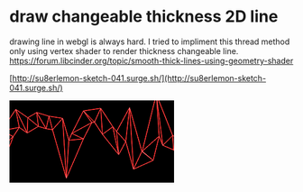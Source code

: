 # draw changeable thickness 2D line

drawing line in webgl is always hard. I tried to impliment this thread method only using vertex shader to render thickness changeable line. https://forum.libcinder.org/topic/smooth-thick-lines-using-geometry-shader

[http://su8erlemon-sketch-041.surge.sh/](http://su8erlemon-sketch-041.surge.sh/)

![alt tag](https://github.com/su8erlemon/sketch/blob/master/041/ss.png)
